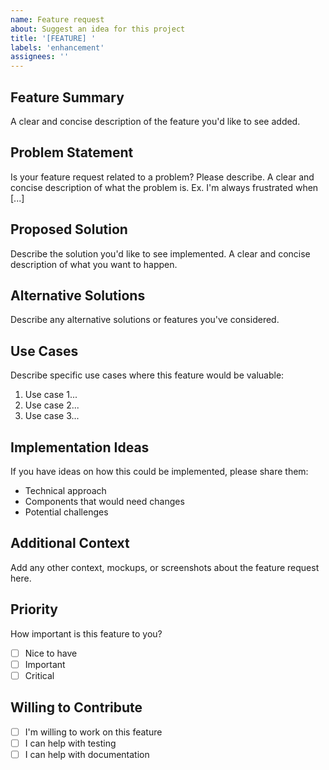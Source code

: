 ```yaml
---
name: Feature request
about: Suggest an idea for this project
title: '[FEATURE] '
labels: 'enhancement'
assignees: ''
---
```


## Feature Summary
A clear and concise description of the feature you'd like to see added.

## Problem Statement
Is your feature request related to a problem? Please describe.
A clear and concise description of what the problem is. Ex. I'm always frustrated when [...]

## Proposed Solution
Describe the solution you'd like to see implemented.
A clear and concise description of what you want to happen.

## Alternative Solutions
Describe any alternative solutions or features you've considered.

## Use Cases
Describe specific use cases where this feature would be valuable:
1. Use case 1...
2. Use case 2...
3. Use case 3...

## Implementation Ideas
If you have ideas on how this could be implemented, please share them:
- Technical approach
- Components that would need changes
- Potential challenges

## Additional Context
Add any other context, mockups, or screenshots about the feature request here.

## Priority
How important is this feature to you?
- [ ] Nice to have
- [ ] Important
- [ ] Critical

## Willing to Contribute
- [ ] I'm willing to work on this feature
- [ ] I can help with testing
- [ ] I can help with documentation
